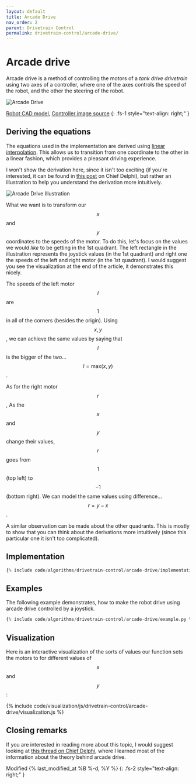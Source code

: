 ```yaml
---
layout: default
title: Arcade Drive
nav_order: 2
parent: Drivetrain Control
permalink: drivetrain-control/arcade-drive/
---
```


# Arcade drive
Arcade drive is a method of controlling the motors of a *tank drive drivetrain* using two axes of a controller, where one of the axes controls the speed of the robot, and the other the steering of the robot.

![Arcade Drive]({{site.url}}/assets/images/drivetrain-control/arcade-drive.png "Arcade Drive")

[Robot CAD model](https://grabcad.com/library/wild-thumper-6wd-chassis-1), [Controller image source](https://target.scene7.com/is/image/Target/GUEST_1e4c1fcb-6962-4533-b961-4e760355db27?wid=488&hei=488&fmt=pjpeg)
{: .fs-1 style="text-align: right;" }


## Deriving the equations
The equations used in the implementation are derived using [linear interpolation](https://en.wikipedia.org/wiki/Linear_interpolation). This allows us to transition from one coordinate to the other in a linear fashion, which provides a pleasant driving experience.

I won't show the derivation here, since it isn't too exciting (if you're interested, it can be found in [this post](https://www.chiefdelphi.com/t/paper-arcade-drive/168720) on Chief Delphi), but rather an illustration to help you understand the derivation more intuitively.

![Arcade Drive Illustration]({{site.url}}/assets/images/drivetrain-control/arcade-drive-illustration.png "Arcade Drive Illustration")

What we want is to transform our $$x$$ and $$y$$ coordinates to the speeds of the motor. To do this, let's focus on the values we would *like* to be getting in the 1st quadrant. The left rectangle in the illustration represents the joystick values (in the 1st quadrant) and right one the speeds of the left and right motor (in the 1st quadrant). I would suggest you see the visualization at the end of the article, it demonstrates this nicely.

The speeds of the left motor $$l$$ are $$1$$ in all of the corners (besides the origin). Using $$x, y$$, we can achieve the same values by saying that $$l$$ is the bigger of the two... $$l = \text{max}(x, y)$$.

As for the right motor $$r$$, As the $$x$$ and $$y$$ change their values, $$r$$ goes from $$1$$ (top left) to $$-1$$ (bottom right). We can model the same values using difference... $$r = y - x$$.

A similar observation can be made about the other quadrants. This is mostly to show that you can think about the derivations more intuitively (since this particular one it isn't too complicated).


## Implementation
```python
{% include code/algorithms/drivetrain-control/arcade-drive/implementation.py %}
```


## Examples
The following example demonstrates, how to make the robot drive using arcade drive controlled by a joystick.

```python
{% include code/algorithms/drivetrain-control/arcade-drive/example.py %}
```


## Visualization
Here is an interactive visualization of the sorts of values our function sets the motors to for different values of $$x$$ and $$y$$:

{% include code/visualization/js/drivetrain-control/arcade-drive/visualization.js %}


## Closing remarks
If you are interested in reading more about this topic, I would suggest looking at [this thread on Chief Delphi](https://www.chiefdelphi.com/media/papers/2661), where I learned most of the information about the theory behind arcade drive.

Modified {% last_modified_at %B %-d, %Y %}
{: .fs-2 style="text-align: right;" }